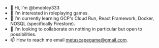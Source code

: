 - 👋 Hi, I’m @bmobley333
- 👀 I’m interested in roleplaying games.
- 🌱 I’m currently learning GCP's Cloud Run, React Framework, Docker, NOSQL (specifically Firestore).
- 💞️ I’m looking to collaborate on nothing in particular but open to possibilities.
- 📫 How to reach me email metascapegame@gmail.com.

<!---
bmobley333/bmobley333 is a ✨ special ✨ repository because its `README.md` (this file) appears on your GitHub profile.
You can click the Preview link to take a look at your changes.
--->
